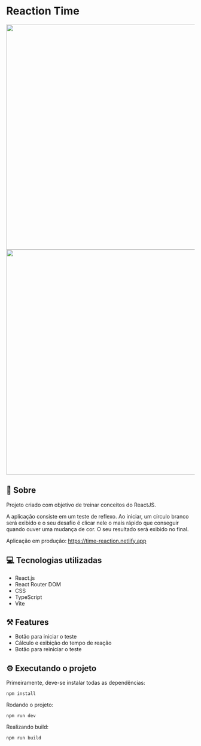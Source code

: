# Reaction Time

<img src="https://github.com/oliver-zyn/reaction-time/assets/89222905/e37fe4af-5717-4753-a97d-76eff9cfdea5" width="600" />
<img src="https://github.com/oliver-zyn/reaction-time/assets/89222905/f48004d5-c1e3-4159-a1ac-0d1a8f3d8ff2" width="600" />

## 📖 Sobre

Projeto criado com objetivo de treinar conceitos do ReactJS.

A aplicação consiste em um teste de reflexo. Ao iniciar, um círculo branco será exibido e o seu desafio é clicar nele o mais rápido que conseguir quando ouver uma mudança de cor. O seu resultado será exibido no final.

Aplicação em produção: https://time-reaction.netlify.app

## 💻 Tecnologias utilizadas

- React.js
- React Router DOM
- CSS
- TypeScript
- Vite

## ⚒️ Features

- Botão para iniciar o teste
- Cálculo e exibição do tempo de reação
- Botão para reiniciar o teste

## ⚙️ Executando o projeto

Primeiramente, deve-se instalar todas as dependências:
```
npm install
```

Rodando o projeto:
```
npm run dev
```
Realizando build:
```
npm run build
```
